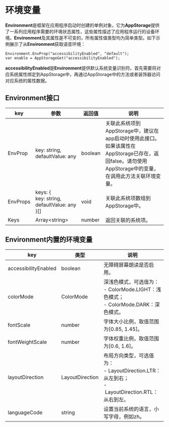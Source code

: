 # 环境变量

**Environment**是框架在应用程序启动时创建的单例对象，它为**AppStorage**提供了一系列应用程序需要的环境状态属性，这些属性描述了应用程序运行的设备环境。**Environment**及其属性是不可变的，所有属性值类型均为简单类型。如下示例展示了从**Environment**获取语音环境：


```
Environment.EnvProp("accessibilityEnabled", "default");
var enable = AppStorageGet("accessibilityEnabled");
```


**accessibilityEnabled**是**Environment**提供默认系统变量识别符。首先需要将对应系统属性绑定到AppStorage中，再通过AppStorage中的方法或者装饰器访问对应系统的属性数据。


## Environment接口

| **key** | 参数 | 返回值 | **说明** | 
| -------- | -------- | -------- | -------- |
| EnvProp | key:&nbsp;string,<br/>defaultValue:&nbsp;any | boolean | 关联此系统项到AppStorage中，建议在app启动时使用此接口。如果该属性在AppStorage已存在，返回false。请勿使用AppStorage中的变量，在调用此方法关联环境变量。 | 
| EnvProps | keys:&nbsp;{<br/>key:&nbsp;string,<br/>defaultValue:&nbsp;any<br/>}[] | void | 关联此系统项数组到AppStorage中。 | 
| Keys | Array&lt;string&gt; | number | 返回关联的系统项。 | 


## Environment内置的环境变量

| **key** | **类型** | **说明** | 
| -------- | -------- | -------- |
| accessibilityEnabled | boolean | 无障碍屏幕朗读是否启用。 | 
| colorMode | ColorMode | 深浅色模式，可选值为：<br/>-&nbsp;ColorMode.LIGHT：浅色模式；<br/>-&nbsp;ColorMode.DARK：深色模式。 | 
| fontScale | number | 字体大小比例，取值范围为[0.85,&nbsp;1.45]。 | 
| fontWeightScale | number | 字体权重比例，取值范围为[0.6,&nbsp;1.6]。 | 
| layoutDirection | LayoutDirection | 布局方向类型，可选值为：<br/>-&nbsp;LayoutDirection.LTR：从左到右；<br/>-&nbsp;LayoutDirection.RTL：从右到左。 | 
| languageCode | string | 设置当前系统的语言，小写字母，例如zh。 | 
